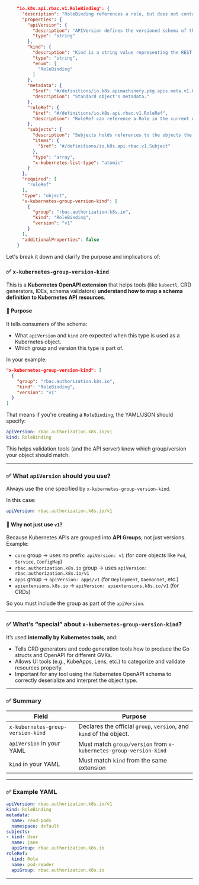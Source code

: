 ```json
    "io.k8s.api.rbac.v1.RoleBinding": {
      "description": "RoleBinding references a role, but does not contain it.  It can reference a Role in the same namespace or a ClusterRole in the global namespace. It adds who information via Subjects and namespace information by which namespace it exists in.  RoleBindings in a given namespace only have effect in that namespace.",
      "properties": {
        "apiVersion": {
          "description": "APIVersion defines the versioned schema of this representation of an object. Servers should convert recognized schemas to the latest internal value, and may reject unrecognized values. More info: https://git.k8s.io/community/contributors/devel/sig-architecture/api-conventions.md#resources",
          "type": "string"
        },
        "kind": {
          "description": "Kind is a string value representing the REST resource this object represents. Servers may infer this from the endpoint the client submits requests to. Cannot be updated. In CamelCase. More info: https://git.k8s.io/community/contributors/devel/sig-architecture/api-conventions.md#types-kinds",
          "type": "string",
          "enum": [
            "RoleBinding"
          ]
        },
        "metadata": {
          "$ref": "#/definitions/io.k8s.apimachinery.pkg.apis.meta.v1.ObjectMeta",
          "description": "Standard object's metadata."
        },
        "roleRef": {
          "$ref": "#/definitions/io.k8s.api.rbac.v1.RoleRef",
          "description": "RoleRef can reference a Role in the current namespace or a ClusterRole in the global namespace. If the RoleRef cannot be resolved, the Authorizer must return an error. This field is immutable."
        },
        "subjects": {
          "description": "Subjects holds references to the objects the role applies to.",
          "items": {
            "$ref": "#/definitions/io.k8s.api.rbac.v1.Subject"
          },
          "type": "array",
          "x-kubernetes-list-type": "atomic"
        }
      },
      "required": [
        "roleRef"
      ],
      "type": "object",
      "x-kubernetes-group-version-kind": [
        {
          "group": "rbac.authorization.k8s.io",
          "kind": "RoleBinding",
          "version": "v1"
        }
      ],
      "additionalProperties": false
    }
```

Let's break it down and clarify the purpose and implications of:

### ✅ `x-kubernetes-group-version-kind`

This is a **Kubernetes OpenAPI extension** that helps tools (like `kubectl`, CRD generators, IDEs, schema validators) **understand how to map a schema definition to Kubernetes API resources**.

#### 📌 Purpose

It tells consumers of the schema:

* What `apiVersion` and `kind` are expected when this type is used as a Kubernetes object.
* Which group and version this type is part of.

In your example:

```json
"x-kubernetes-group-version-kind": [
  {
    "group": "rbac.authorization.k8s.io",
    "kind": "RoleBinding",
    "version": "v1"
  }
]
```

That means if you're creating a `RoleBinding`, the YAML/JSON should specify:

```yaml
apiVersion: rbac.authorization.k8s.io/v1
kind: RoleBinding
```

This helps validation tools (and the API server) know which group/version your object should match.

---

### ✅ What `apiVersion` should you use?

Always use the one specified by `x-kubernetes-group-version-kind`.

In this case:

```yaml
apiVersion: rbac.authorization.k8s.io/v1
```

#### 🔎 Why not just use `v1`?

Because Kubernetes APIs are grouped into **API Groups**, not just versions. Example:

* `core` group → uses no prefix: `apiVersion: v1` (for core objects like `Pod`, `Service`, `ConfigMap`)
* `rbac.authorization.k8s.io` group → uses `apiVersion: rbac.authorization.k8s.io/v1`
* `apps` group → `apiVersion: apps/v1` (for `Deployment`, `DaemonSet`, etc.)
* `apiextensions.k8s.io` → `apiVersion: apiextensions.k8s.io/v1` (for CRDs)

So you must include the group as part of the `apiVersion`.

---

### ✅ What’s “special” about `x-kubernetes-group-version-kind`?

It’s used **internally by Kubernetes tools**, and:

* Tells CRD generators and code generation tools how to produce the Go structs and OpenAPI for different GVKs.
* Allows UI tools (e.g., KubeApps, Lens, etc.) to categorize and validate resources properly.
* Important for any tool using the Kubernetes OpenAPI schema to correctly deserialize and interpret the object type.

---

### ✅ Summary

| Field                             | Purpose                                                             |
| --------------------------------- | ------------------------------------------------------------------- |
| `x-kubernetes-group-version-kind` | Declares the official `group`, `version`, and `kind` of the object. |
| `apiVersion` in your YAML         | Must match `group/version` from `x-kubernetes-group-version-kind`   |
| `kind` in your YAML               | Must match `kind` from the same extension                           |

---

### ✅ Example YAML

```yaml
apiVersion: rbac.authorization.k8s.io/v1
kind: RoleBinding
metadata:
  name: read-pods
  namespace: default
subjects:
- kind: User
  name: jane
  apiGroup: rbac.authorization.k8s.io
roleRef:
  kind: Role
  name: pod-reader
  apiGroup: rbac.authorization.k8s.io
```

---
